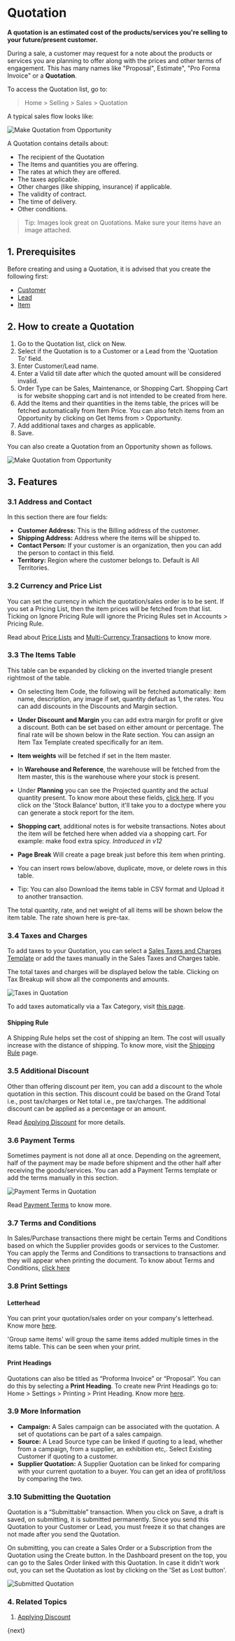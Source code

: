 <!-- add-breadcrumbs -->
# Quotation

**A quotation is an estimated cost of the products/services you're selling to your future/present customer.**

During a sale, a customer may request for a note about the products
or services you are planning to offer along with the prices and other terms
of engagement. This has many names like "Proposal", Estimate", "Pro Forma
Invoice" or a **Quotation**.

To access the Quotation list, go to:
> Home > Selling > Sales > Quotation

A typical sales flow looks like:

<img class="screenshot" alt="Make Quotation from Opportunity" src="{{docs_base_url}}/v13/assets/img/selling/selling-flow-quo.png">

A Quotation contains details about:

  * The recipient of the Quotation
  * The Items and quantities you are offering.
  * The rates at which they are offered.
  * The taxes applicable.
  * Other charges (like shipping, insurance) if applicable.
  * The validity of contract.
  * The time of delivery.
  * Other conditions.

> Tip: Images look great on Quotations. Make sure your items have an image attached.


## 1. Prerequisites
Before creating and using a Quotation, it is advised that you create the following first:

* [Customer](/docs/v13/user/manual/en/CRM/customer)
* [Lead](/docs/v13/user/manual/en/CRM/lead)
* [Item](/docs/v13/user/manual/en/stock/item)

## 2. How to create a Quotation
1. Go to the Quotation list, click on New.
2. Select if the Quotation is to a Customer or a Lead from the 'Quotation To' field.
3. Enter Customer/Lead name.
1. Enter a Valid till date after which the quoted amount will be considered invalid.
1. Order Type can be Sales, Maintenance, or Shopping Cart. Shopping Cart is for website shopping cart and is not intended to be created from here.
4. Add the Items and their quantities in the items table, the prices will be fetched automatically from Item Price. You can also fetch items from an Opportunity by clicking on Get Items from > Opportunity.
5. Add additional taxes and charges as applicable.
6. Save.

You can also create a Quotation from an Opportunity shown as follows.

<img class="screenshot" alt="Make Quotation from Opportunity" src="{{docs_base_url}}/v13/assets/img/selling/make-quote-from-opp.png">

## 3. Features

### 3.1 Address and Contact
In this section there are four fields:

* **Customer Address:** This is the Billing address of the customer.
* **Shipping Address:** Address where the items will be shipped to.
* **Contact Person:** If your customer is an organization, then you can add the person to contact in this field.
* **Territory:** Region where the customer belongs to. Default is All Territories.

### 3.2 Currency and Price List
You can set the currency in which the quotation/sales order is to be sent. If you set a Pricing List, then the item prices will be fetched from that list. Ticking on Ignore Pricing Rule will ignore the Pricing Rules set in Accounts > Pricing Rule.

Read about [Price Lists](/docs/v13/user/manual/en/stock/price-lists)
and [Multi-Currency Transactions](/docs/v13/user/manual/en/accounts/articles/managing-transactions-in-multiple-currency)
to know more.

### 3.3 The Items Table
This table can be expanded by clicking on the inverted triangle present rightmost of the table.

* On selecting Item Code, the following will be fetched automatically: item name, description, any image if set, quantity default as 1, the rates. You can add discounts in the Discounts and Margin section.
* **Under Discount and Margin** you can add extra margin for profit or give a discount. Both can be set based on either amount or percentage. The final rate will be shown below in the Rate section. You can assign an Item Tax Template created specifically for an item.
* **Item weights** will be fetched if set in the Item master.
* In **Warehouse and Reference**, the warehouse will be fetched from the Item master, this is the warehouse where your stock is present.
* Under **Planning** you can see the Projected quantity and the actual quantity present. To know more about these fields, [click here](/docs/v13/user/manual/en/stock/projected-quantity). If you click on the 'Stock Balance' button, it'll take you to a doctype where you can generate a stock report for the item.
* **Shopping cart**, additional notes is for website transactions. Notes about the item will be fetched here when added via a shopping cart. For example: make food extra spicy. *Introduced in v12*
* **Page Break** Will create a page break just before this item when printing.

* You can insert rows below/above, duplicate, move, or delete rows in this table.

* Tip: You can also Download the items table in CSV format and Upload it to another transaction.

The total quantity, rate, and net weight of all items will be shown below the item table. The rate shown here is pre-tax.

### 3.4 Taxes and Charges
To add taxes to your Quotation, you can select a [Sales Taxes and Charges Template](/docs/v13/user/manual/en/selling/sales-taxes-and-charges-template) or add the taxes manually in the Sales Taxes and Charges table.

The total taxes and charges will be displayed below the table. Clicking on Tax Breakup will show all the components and amounts.

<img class="screenshot" alt="Taxes in Quotation" src="{{docs_base_url}}/v13/assets/img/selling/quotation-taxes.png">

To add taxes automatically via a Tax Category, visit [this page](/docs/v13/user/manual/en/accounts/tax-category).

#### Shipping Rule
A Shipping Rule helps set the cost of shipping an Item. The cost will usually increase with the distance of shipping. To know more, visit the [Shipping Rule](/docs/v13/user/manual/en/selling/shipping-rule) page.

### 3.5 Additional Discount
Other than offering discount per item, you can add a discount to the whole quotation in this section. This discount could be based on the Grand Total i.e., post tax/charges or Net total i.e., pre tax/charges. The additional discount can be applied as a percentage or an amount.

Read [Applying Discount](/docs/v13/user/manual/en/selling/articles/applying-discount) for more details.

### 3.6 Payment Terms
Sometimes payment is not done all at once. Depending on the agreement, half of the payment may be made before shipment and the other half after receiving the goods/services. You can add a Payment Terms template or add the terms manually in this section.

<img class="screenshot" alt="Payment Terms in Quotation" src="{{docs_base_url}}/v13/assets/img/selling/quotation-payment-terms.png">

Read [Payment Terms](/docs/v13/user/manual/en/accounts/payment-terms) to know more.

### 3.7 Terms and Conditions
In Sales/Purchase transactions there might be certain Terms and Conditions based on which the Supplier provides goods or services to the Customer. You can apply the Terms and Conditions to transactions to transactions and they will appear when printing the document. To know about Terms and Conditions, [click here](/docs/v13/user/manual/en/setting-up/print/terms-and-conditions)

### 3.8 Print Settings
#### Letterhead
You can print your quotation/sales order on your company's letterhead. Know more [here](/docs/v13/user/manual/en/setting-up/print/letter-head).

'Group same items' will group the same items added multiple times in the items table. This can be seen when your print.

#### Print Headings
Quotations can also be titled as “Proforma Invoice” or “Proposal”.
You can do this by selecting a **Print Heading**. To create new Print Headings go to: Home > Settings > Printing > Print Heading. Know more [here](/docs/v13/user/manual/en/setting-up/print/print-headings).

### 3.9 More Information
* **Campaign:** A Sales campaign can be associated with the quotation. A set of quotations can be part of a sales campaign.
* **Source:** A Lead Source type can be linked if quoting to a lead, whether from a campaign, from a supplier, an exhibition etc,. Select Existing Customer if quoting to a customer.
* **Supplier Quotation:** A Supplier Quotation can be linked for comparing with your current quotation to a buyer. You can get an idea of profit/loss by comparing the two.

### 3.10 Submitting the Quotation
Quotation is a “Submittable” transaction. When you click on Save, a draft is saved, on submitting, it is submitted permanently. Since you send this Quotation to
your Customer or Lead, you must freeze it so that changes are not made after
you send the Quotation.

On submitting, you can create a Sales Order or a Subscription from the Quotation using the Create button. In the Dashboard present on the top, you can go to the Sales Order linked with this Quotation. In case it didn't work out, you can set the Quotation as lost by clicking on the 'Set as Lost button'.

<img class="screenshot" alt="Submitted Quotation" src="{{docs_base_url}}/v13/assets/img/selling/submitted-quotation.png">

### 4. Related Topics
1. [Applying Discount](/docs/v13/user/manual/en/selling/articles/applying-discount)

{next}
